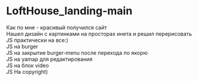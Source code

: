 # LoftHouse_landing-main
Как по мне - красивый получился сайт  <br>
Нашел дизайн с картинками на просторах инета и решил перерисовать <br>
JS практически на все:)  <br>
JS на burger  <br>
JS на закрытие burger-menu после перехода по якорю  <br>
JS на yamap для редактирования  <br>
JS на блок video  <br>
JS На copyright)  
